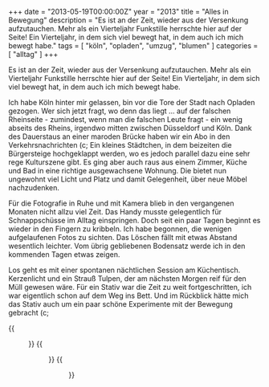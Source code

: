 +++
date = "2013-05-19T00:00:00Z"
year = "2013"
title = "Alles in Bewegung"
description = "Es ist an der Zeit, wieder aus der Versenkung aufzutauchen. Mehr als ein Vierteljahr Funkstille herrschte hier auf der Seite! Ein Vierteljahr, in dem sich viel bewegt hat, in dem auch ich mich bewegt habe."
tags = [ "köln", "opladen", "umzug", "blumen" ]
categories = [ "alltag" ]
+++

Es ist an der Zeit, wieder aus der Versenkung aufzutauchen. Mehr als ein Vierteljahr Funkstille herrschte hier auf der Seite! Ein Vierteljahr, in dem sich viel bewegt hat, in dem auch ich mich bewegt habe.

Ich habe Köln hinter mir gelassen, bin vor die Tore der Stadt nach Opladen gezogen. Wer sich jetzt fragt, wo denn das liegt ... auf der falschen Rheinseite - zumindest, wenn man die falschen Leute fragt - ein wenig abseits des Rheins, irgendwo mitten zwischen Düsseldorf und Köln. Dank des Dauerstaus an einer maroden Brücke haben wir ein Abo in den Verkehrsnachrichten (c; Ein kleines Städtchen, in dem beizeiten die Bürgersteige hochgeklappt werden, wo es jedoch parallel dazu eine sehr rege Kulturszene gibt. Es ging aber auch raus aus einem Zimmer, Küche und Bad in eine richtige ausgewachsene Wohnung. Die bietet nun ungewohnt viel Licht und Platz und damit Gelegenheit, über neue Möbel nachzudenken.

Für die Fotografie in Ruhe und mit Kamera blieb in den vergangenen Monaten nicht allzu viel Zeit. Das Handy musste gelegentlich für Schnappschüsse im Alltag einspringen. Doch seit ein paar Tagen beginnt es wieder in den Fingern zu kribbeln. Ich habe begonnen, die wenigen aufgelaufenen Fotos zu sichten. Das Löschen fällt mit etwas Abstand wesentlich leichter. Vom übrig gebliebenen Bodensatz werde ich in den kommenden Tagen etwas zeigen.

Los geht es mit einer spontanen nächtlichen Session am Küchentisch. Kerzenlicht und ein Strauß Tulpen, der am nächsten Morgen reif für den Müll gewesen wäre. Für ein Stativ war die Zeit zu weit fortgeschritten, ich war eigentlich schon auf dem Weg ins Bett. Und im Rückblick hätte mich das Stativ auch um ein paar schöne Experimente mit der Bewegung gebracht (c;

{{<figure src="/images/2013/20130416-2303-001.jpg" title="Nachtschattengewächse I">}}
{{<figure src="/images/2013/20130416-2309-007.jpg" title="Nachtschattengewächse II">}}
{{<figure src="/images/2013/20130416-2311-010.jpg" title="Nachtschattengewächse III">}}
